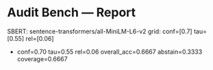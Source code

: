 # Audit Bench — Report

SBERT: sentence-transformers/all-MiniLM-L6-v2
grid: conf=[0.7] tau=[0.55] rel=[0.06]

- conf=0.70 tau=0.55 rel=0.06 overall_acc=0.6667 abstain=0.3333 coverage=0.6667